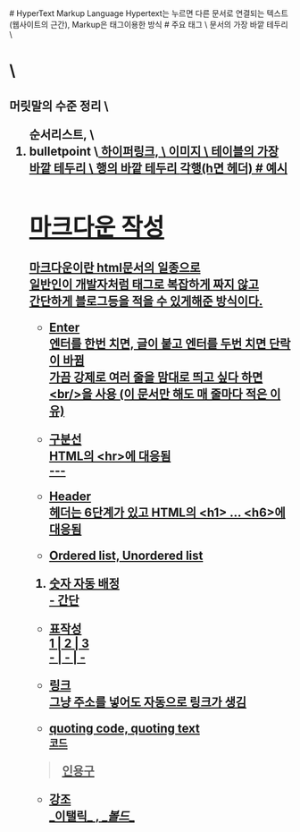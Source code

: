 <html>
# HyperText Markup Language
Hypertext는 누르면 다른 문서로 연결되는 텍스트(웹사이트의 근간), Markup은 태그이용한 방식
# 주요 태그
\<html> 문서의 가장 바깥 테두리
\<h1>\<h2> 머릿말의 수준 정리 
\<ol> 순서리스트, \<li> bulletpoint
\<a href=> 하이퍼링크, \<img src=> 이미지
\<table> 테이블의 가장 바깥 테두리 \<tr> 행의 바깥 테두리 <th,td> 각행(h면 헤더)
# 예시


# 마크다운 작성
마크다운이란 html문서의 일종으로<br> 
일반인이 개발자처럼 태그로 복잡하게 짜지 않고 <br>
간단하게 블로그등을 적을 수 있게해준 방식이다.
- Enter<br/>
엔터를 한번 치면, 글이 붙고 엔터를 두번 치면 단락이 바뀜<br/>
가끔 강제로 여러 줄을 맘대로 띄고 싶다 하면 \<br/>을 사용 (이 문서만 해도 매 줄마다 적은 이유) <br/>

- 구분선<br/>
HTML의 \<hr>에 대응됨 <br/>
\---

- Header<br/>
헤더는 6단계가 있고 HTML의 \<h1> ... \<h6>에 대응됨<br/>

- Ordered list, Unordered list<br/>
1. 숫자 자동 배정<br/>
\- 간단<br/>

- 표작성<br/>
1 | 2 | 3<br/>
\- | - | -<br/>

- 링크<br/>
그냥 주소를 넣어도 자동으로 링크가 생김<br/>

- quoting code, quoting text <br/>
`코드`<br/>
> 인용구<br/>

- 강조<br/>
\_이탤릭_ , \__볼드__ <br/>
</html>
